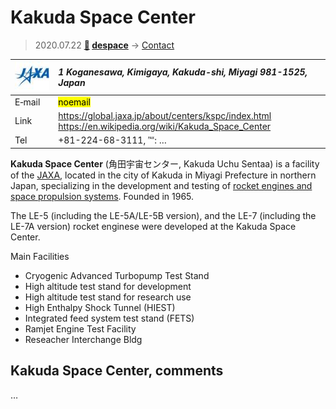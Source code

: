 # Kakuda Space Center
> 2020.07.22 **[🚀](../index/index.md) [despace](index.md)** → [Contact](contact.md)

|[![](f/contact/j/jaxa_logo1_thumb.jpg)](f/contact/j/jaxa_logo1.png)|*1 Koganesawa, Kimigaya, Kakuda-shi, Miyagi 981-1525, Japan*|
|:--|:--|
|E‑mail|<mark>noemail</mark>|
|Link|<https://global.jaxa.jp/about/centers/kspc/index.html><br> <https://en.wikipedia.org/wiki/Kakuda_Space_Center>|
|Tel|+81-224-68-3111, ℻: …|

**Kakuda Space Center** (角田宇宙センター, Kakuda Uchu Sentaa) is a facility of the [JAXA](zz_jaxa.md), located in the city of Kakuda in Miyagi Prefecture in northern Japan, specializing in the development and testing of [rocket engines and space propulsion systems](ps.md). Founded in 1965.

The LE-5 (including the LE-5A/LE-5B version), and the LE-7 (including the LE-7A version) rocket enginese were developed at the Kakuda Space Center.

Main Facilities

   - Cryogenic Advanced Turbopump Test Stand
   - High altitude test stand for development
   - High altitude test stand for research use
   - High Enthalpy Shock Tunnel (HIEST)
   - Integrated feed system test stand (FETS)
   - Ramjet Engine Test Facility
   - Reseacher Interchange Bldg

<p style="page-break-after:always"> </p>

## Kakuda Space Center, comments

…

